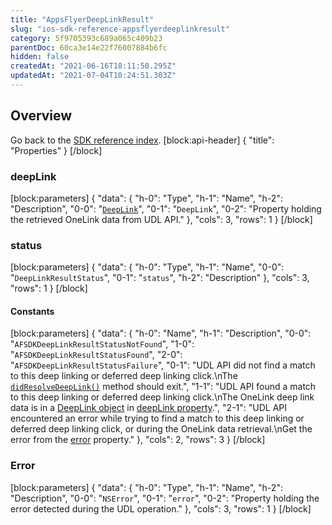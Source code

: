 ```yaml
---
title: "AppsFlyerDeepLinkResult"
slug: "ios-sdk-reference-appsflyerdeeplinkresult"
category: 5f9705393c689a065c409b23
parentDoc: 60ca3e14e22f76007884b6fc
hidden: false
createdAt: "2021-06-16T18:11:50.295Z"
updatedAt: "2021-07-04T10:24:51.303Z"
---
```

## Overview
Go back to the [SDK reference index](doc:ios-sdk-reference).
[block:api-header]
{
  "title": "Properties"
}
[/block]
### deepLink
[block:parameters]
{
  "data": {
    "h-0": "Type",
    "h-1": "Name",
    "h-2": "Description",
    "0-0": "[`DeepLink`](doc:deeplink-1)",
    "0-1": "`DeepLink`",
    "0-2": "Property holding the retrieved OneLink data from UDL API."
  },
  "cols": 3,
  "rows": 1
}
[/block]
### status
[block:parameters]
{
  "data": {
    "h-0": "Type",
    "h-1": "Name",
    "0-0": "`DeepLinkResultStatus`",
    "0-1": "`status`",
    "h-2": "Description"
  },
  "cols": 3,
  "rows": 1
}
[/block]
#### Constants
[block:parameters]
{
  "data": {
    "h-0": "Name",
    "h-1": "Description",
    "0-0": "`AFSDKDeepLinkResultStatusNotFound`",
    "1-0": "`AFSDKDeepLinkResultStatusFound`",
    "2-0": "`AFSDKDeepLinkResultStatusFailure`",
    "0-1": "UDL API did not find a match to this deep linking or deferred deep linking click.\nThe [`didResolveDeepLink()`](https://dev.appsflyer.com/hc/docs/deeplinkdelegate#didresolvedeeplink) method should exit.",
    "1-1": "UDL API found a match to this deep linking or deferred deep linking click.\nThe OneLink deep link data is in a [DeepLink object]([http://google.com](https://dev.appsflyer.com/hc/docs/deeplink-1)) in [deepLink property](https://dev.appsflyer.com/hc/docs/deeplinkresult-1#deeplink).",
    "2-1": "UDL API encountered an error while trying to find a match to this deep linking or deferred deep linking click, or during the OneLink data retrieval.\nGet the error from the [error](https://dev.appsflyer.com/hc/docs/deeplinkresult-1#error) property."
  },
  "cols": 2,
  "rows": 3
}
[/block]
### Error
[block:parameters]
{
  "data": {
    "h-0": "Type",
    "h-1": "Name",
    "h-2": "Description",
    "0-0": "`NSError`",
    "0-1": "`error`",
    "0-2": "Property holding the error detected during the UDL operation."
  },
  "cols": 3,
  "rows": 1
}
[/block]